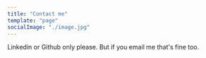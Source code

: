 ```yaml
---
title: "Contact me"
template: "page"
socialImage: "./image.jpg"
---
```


Linkedin or Github only please. But if you email me that's fine too.
